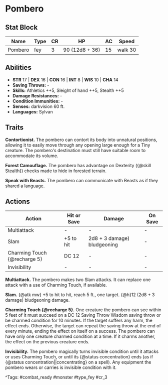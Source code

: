 # Pombero

## Stat Block

| Name | Type | CR | HP | AC | Speed |
|------|------|----|----|----|-------|
| Pombero | fey | 3 | 90 (12d8 + 36) | 15 | walk 30 |

## Abilities

- **STR** 17 | **DEX** 16 | **CON** 16 | **INT** 8 | **WIS** 10 | **CHA** 14
- **Saving Throws:** -  
- **Skills:** Athletics ++5, Sleight of hand ++5, Stealth ++5  
- **Damage Resistances:** -  
- **Condition Immunities:** -  
- **Senses:** darkvision 60 ft.  
- **Languages:** Sylvan

## Traits

**Contortionist.** The pombero can contort its body into unnatural positions, allowing it to easily move through any opening large enough for a Tiny creature. The pombero's destination must still have suitable room to accommodate its volume.

**Forest Camouflage.** The pombero has advantage on Dexterity ({@skill Stealth}) checks made to hide in forested terrain.

**Speak with Beasts.** The pombero can communicate with Beasts as if they shared a language.


## Actions

| Action | Hit or Save | Damage | On Save |
|--------|--------------|--------|----------|
| Multiattack | - | - | - |
| Slam | +5 to hit | 2d8 + 3 damage) bludgeoning | - |
| Charming Touch {@recharge 5} | DC 12 | - | - |
| Invisibility | - | - | - |

**Multiattack.** The pombero makes two Slam attacks. It can replace one attack with a use of Charming Touch, if available.

**Slam.** {@atk mw} +5 to hit to hit, reach 5 ft., one target. {@h}12 (2d8 + 3 damage) bludgeoning damage.

**Charming Touch {@recharge 5}.** One creature the pombero can see within 5 feet of it must succeed on a DC 12 Saving Throw Wisdom saving throw or be charmed condition for 10 minutes. If the target suffers any harm, the effect ends. Otherwise, the target can repeat the saving throw at the end of every minute, ending the effect on itself on a success. The pombero can have only one creature charmed condition at a time. If it charms another, the effect on the previous creature ends.

**Invisibility.** The pombero magically turns invisible condition until it attacks or uses Charming Touch, or until its {@status concentration} ends (as if {@status concentration||concentrating} on a spell). Any equipment the pombero wears or carries is invisible condition with it.


^Tags: #combat_ready #monster #type_fey #cr_3